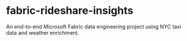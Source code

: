 # fabric-rideshare-insights
An end-to-end Microsoft Fabric data engineering project using NYC taxi data and weather enrichment.
